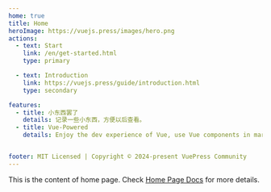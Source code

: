 ```yaml
---
home: true
title: Home
heroImage: https://vuejs.press/images/hero.png
actions:
  - text: Start
    link: /en/get-started.html
    type: primary

  - text: Introduction
    link: https://vuejs.press/guide/introduction.html
    type: secondary

features:
  - title: 小东西罢了
    details: 记录一些小东西，方便以后查看。
  - title: Vue-Powered
    details: Enjoy the dev experience of Vue, use Vue components in markdown, and develop custom themes with Vue.


footer: MIT Licensed | Copyright © 2024-present VuePress Community
---
```


This is the content of home page. Check [Home Page Docs][default-theme-home] for more details.

[default-theme-home]: https://vuejs.press/reference/default-theme/frontmatter.html#home-page
